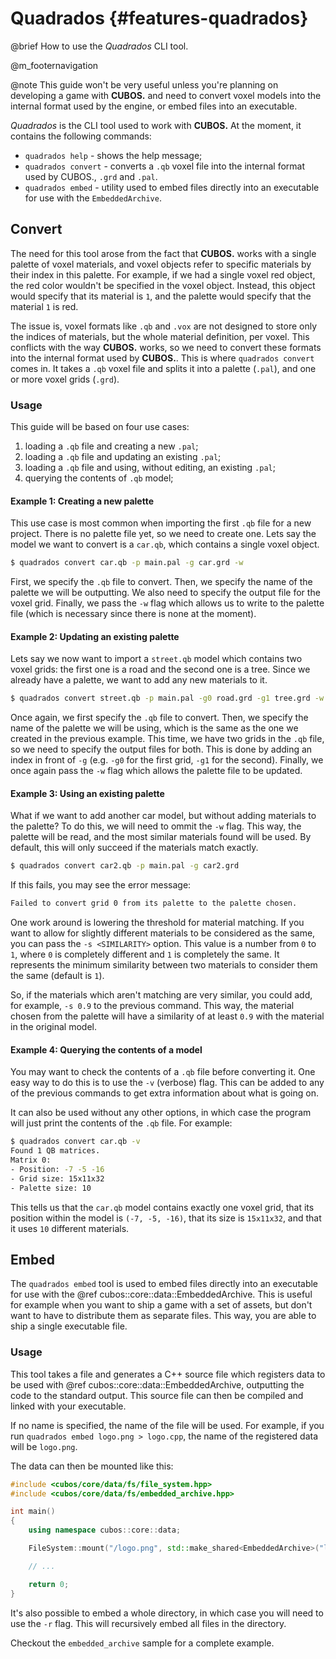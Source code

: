 # Quadrados {#features-quadrados}

@brief How to use the *Quadrados* CLI tool.

@m_footernavigation

@note This guide won't be very useful unless you're planning on developing a
game with **CUBOS.** and need to convert voxel models into the internal format
used by the engine, or embed files into an executable.

*Quadrados* is the CLI tool used to work with **CUBOS.** At the moment, it
contains the following commands:
- `quadrados help` - shows the help message;
- `quadrados convert` - converts a `.qb` voxel file into the internal format
  used by CUBOS., `.grd` and `.pal`.
- `quadrados embed` - utility used to embed files directly into an executable
  for use with the `EmbeddedArchive`.

## Convert

The need for this tool arose from the fact that **CUBOS.** works with a single
palette of voxel materials, and voxel objects refer to specific materials by
their index in this palette. For example, if we had a single voxel red object,
the red color wouldn't be specified in the voxel object. Instead, this object
would specify that its material is `1`, and the palette would specify that the
material `1` is red.

The issue is, voxel formats like `.qb` and `.vox` are not designed to store
only the indices of materials, but the whole material definition, per voxel.
This conflicts with the way **CUBOS.** works, so we need to convert these
formats into the internal format used by **CUBOS.**. This is where
`quadrados convert` comes in. It takes a `.qb` voxel file and splits it into a
palette (`.pal`), and one or more voxel grids (`.grd`).

### Usage

This guide will be based on four use cases:
1. loading a `.qb` file and creating a new `.pal`;
2. loading a `.qb` file and updating an existing `.pal`;
3. loading a `.qb` file and using, without editing, an existing `.pal`;
4. querying the contents of `.qb` model;

#### Example 1: Creating a new palette

This use case is most common when importing the first `.qb` file for a new
project. There is no palette file yet, so we need to create one. Lets say the
model we want to convert is a `car.qb`, which contains a single voxel object.

```bash
$ quadrados convert car.qb -p main.pal -g car.grd -w
```

First, we specify the `.qb` file to convert. Then, we specify the name of the
palette we will be outputting. We also need to specify the output file for the
voxel grid. Finally, we pass the `-w` flag which allows us to write to the
palette file (which is necessary since there is none at the moment).

#### Example 2: Updating an existing palette

Lets say we now want to import a `street.qb` model which contains two voxel
grids: the first one is a road and the second one is a tree. Since we already
have a palette, we want to add any new materials to it.

```bash
$ quadrados convert street.qb -p main.pal -g0 road.grd -g1 tree.grd -w
```

Once again, we first specify the `.qb` file to convert. Then, we specify the
name of the palette we will be using, which is the same as the one we created
in the previous example. This time, we have two grids in the `.qb` file, so we
need to specify the output files for both. This is done by adding an index in
front of `-g` (e.g. `-g0` for the first grid, `-g1` for the second). Finally,
we once again pass the `-w` flag which allows the palette file to be updated.

#### Example 3: Using an existing palette

What if we want to add another car model, but without adding materials to the
palette? To do this, we will need to ommit the `-w` flag. This way, the palette
will be read, and the most similar materials found will be used. By default,
this will only succeed if the materials match exactly.

```bash
$ quadrados convert car2.qb -p main.pal -g car2.grd
```

If this fails, you may see the error message:

```txt
Failed to convert grid 0 from its palette to the palette chosen.
```

One work around is lowering the threshold for material matching. If you want to
allow for slightly different materials to be considered as the same, you can
pass the `-s <SIMILARITY>` option. This value is a number from `0` to `1`,
where `0` is completely different and `1` is completely the same. It represents
the minimum similarity between two materials to consider them the same (default
is `1`).

So, if the materials which aren't matching are very similar, you could add, for
example, `-s 0.9` to the previous command. This way, the material chosen from
the palette will have a similarity of at least `0.9` with the material in the
original model.

#### Example 4: Querying the contents of a model

You may want to check the contents of a `.qb` file before converting it. One
easy way to do this is to use the `-v` (verbose) flag. This can be added to any
of the previous commands to get extra information about what is going on.

It can also be used without any other options, in which case the program will
just print the contents of the `.qb` file. For example:

```bash
$ quadrados convert car.qb -v
Found 1 QB matrices.
Matrix 0:
- Position: -7 -5 -16
- Grid size: 15x11x32
- Palette size: 10
```

This tells us that the `car.qb` model contains exactly one voxel grid, that its
position within the model is `(-7, -5, -16)`, that its size is `15x11x32`, and
that it uses `10` different materials.

## Embed

The `quadrados embed` tool is used to embed files directly into an executable
for use with the @ref cubos::core::data::EmbeddedArchive. This is useful for
example when you want to ship a game with a set of assets, but don't want to
have to distribute them as separate files. This way, you are able to ship a
single executable file.

### Usage

This tool takes a file and generates a C++ source file which registers data to
be used with @ref cubos::core::data::EmbeddedArchive, outputting the code to
the standard output. This source file can then be compiled and linked with your
executable.

If no name is specified, the name of the file will be used. For example, if you
run `quadrados embed logo.png > logo.cpp`, the name of the registered data will
be `logo.png`.

The data can then be mounted like this:

```cpp
#include <cubos/core/data/fs/file_system.hpp>
#include <cubos/core/data/fs/embedded_archive.hpp>

int main()
{
    using namespace cubos::core::data;

    FileSystem::mount("/logo.png", std::make_shared<EmbeddedArchive>("logo.png"));

    // ...

    return 0;
}
```

It's also possible to embed a whole directory, in which case you will need to
use the `-r` flag. This will recursively embed all files in the directory.

Checkout the `embedded_archive` sample for a complete example.
